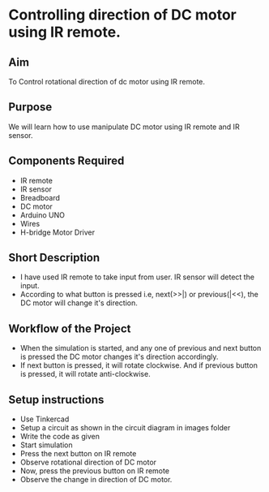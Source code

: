 # Controlling direction of DC motor using IR remote.

## Aim

To Control rotational direction of dc motor using IR remote.

## Purpose

We will learn how to use manipulate DC motor using IR remote and IR sensor.


## Components Required
- IR remote
- IR sensor
- Breadboard
- DC motor
- Arduino UNO
- Wires
- H-bridge Motor Driver



## Short Description 

- I have used IR remote to take input from user. IR sensor will detect the input.
- According to what button is pressed i.e, next(>>|) or previous(|<<), the DC motor will change it's direction. 

## Workflow of the Project

- When the simulation is started, and any one of previous and next button is pressed the DC motor changes it's direction      accordingly.
- If next button is pressed, it will rotate clockwise. And if previous button is pressed, it will rotate anti-clockwise.


## Setup instructions

- Use Tinkercad
- Setup a circuit as shown in the circuit diagram in images folder
- Write the code as given
- Start simulation
- Press the next button on IR remote
- Observe rotational direction of DC motor
- Now, press the previous button on IR remote
- Observe the change in direction of DC motor.
